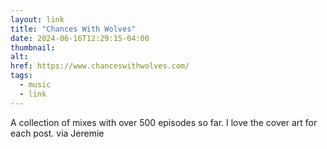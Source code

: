 ```yaml
---
layout: link
title: "Chances With Wolves"
date: 2024-06-16T12:29:15-04:00
thumbnail:
alt:
href: https://www.chanceswithwolves.com/
tags:
  - music
  - link
---
```


A collection of mixes with over 500 episodes so far. I love the cover art for each post. via Jeremie
